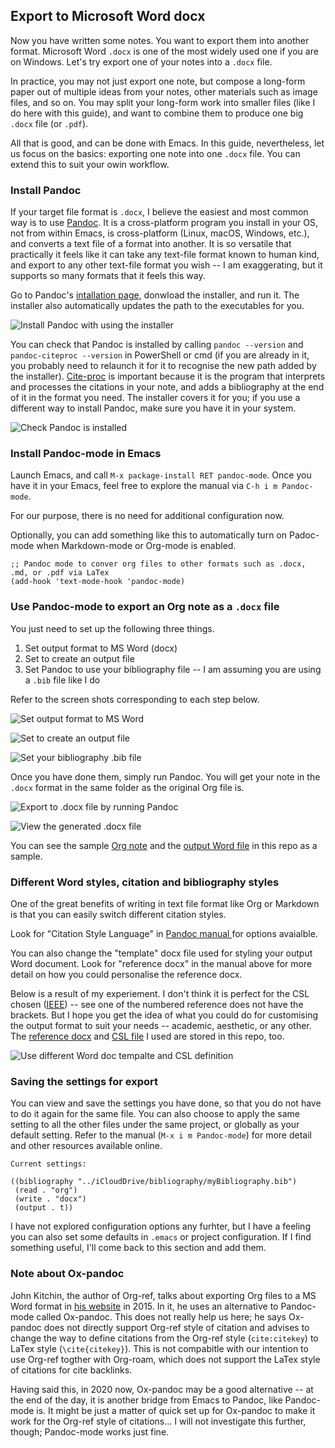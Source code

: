 ## Export to Microsoft Word docx

Now you have written some notes. You want to export them into another format. Microsoft Word `.docx` is one of the most widely used one if you are on Windows. Let's try export one of your notes into a `.docx` file.

In practice, you may not just export one note, but compose a long-form paper out of multiple ideas from your notes, other materials such as image files, and so on. You may split your long-form work into smaller files (like I do here with this guide), and want to combine them to produce one big `.docx` file (or `.pdf`).

All that is good, and can be done with Emacs. In this guide, nevertheless, let us focus on the basics: exporting one note into one `.docx` file. You can extend this to suit your owin workflow. 

### Install Pandoc

If your target file format is `.docx`, I believe the easiest and most common way is to use [Pandoc](https://pandoc.org/). It is a cross-platform program you install in your OS, not from within Emacs, is cross-platform (Linux, macOS, Windows, etc.), and converts a text file of a format into another. It is so versatile that practically it feels like it can take any text-file format known to human kind, and export to any other text-file format you wish -- I am exaggerating, but it supports so many formats that it feels this way.

Go to Pandoc's [intallation page](https://pandoc.org/installing.html), donwload the installer, and run it. The installer also automatically updates the path to the executables for you.

![Install Pandoc with using the installer](./images/2020-06-27_16-22-08.png)

You can check that Pandoc is installed by calling `pandoc --version` and `pandoc-citeproc --version` in PowerShell or cmd (if you are already in it, you probably need to relaunch it for it to recognise the new path added by the installer). [Cite-proc](https://pandoc.org/MANUAL.html#citations) is important because it is the program that interprets and processes the citations in your note, and adds a bibliography at the end of it in the format you need. The installer covers it for you; if you use a different way to install Pandoc, make sure you have it in your system. 

![Check Pandoc is installed](./images/2020-06-27_17-32-39.png)

### Install Pandoc-mode in Emacs

Launch Emacs, and call `M-x package-install RET pandoc-mode`. Once you have it in your Emacs, feel free to explore the manual via `C-h i m Pandoc-mode`. 

For our purpose, there is no need for additional configuration now.

Optionally, you can add something like this to automatically turn on Padoc-mode when Markdown-mode or Org-mode is enabled.

```
;; Pandoc mode to conver org files to other formats such as .docx, .md, or .pdf via LaTex
(add-hook 'text-mode-hook 'pandoc-mode)
```

### Use Pandoc-mode to export an Org note as a `.docx` file

You just need to set up the following three things.

1. Set output format to MS Word (docx)
2. Set to create an output file
3. Set Pandoc to use your bibliography file -- I am assuming you are using a `.bib` file like I do

Refer to the screen shots corresponding to each step below.

![Set output format to MS Word](./images/2020-06-27_18-02-00.png)

![Set to create an output file](./images/2020-06-27_18-04-24.png)

![Set your bibliography .bib file](./images/2020-06-27_18-09-14.png)


Once you have done them, simply run Pandoc. You will get your note in the `.docx` format in the same folder as the original Org file is.

![Export to .docx file by running Pandoc](./images/2020-06-27_18-12-34.png)

![View the generated .docx file](./images/2020-06-27_23-12-59.png)

You can see the sample [Org note](./output-files/Intro.org) and the [output Word file]((./output-files/Intro.docx)) in this repo as a sample. 

### Different Word styles, citation and bibliography styles

One of the great benefits of writing in text file format like Org or Markdown is that you can easily switch different citation styles. 

Look for "Citation Style Language" in [Pandoc manual ](https://pandoc.org/MANUAL.html#Citations) for options avaialble. 

You can also change the "template" docx file used for styling your output Word document. Look for "reference docx" in the manual above for more detail on how you could personalise the reference docx.

Below is a result of my experiement. I don't think it is perfect for the CSL chosen ([IEEE](https://www.zotero.org/styles?q=IEEE)) -- see one of the numbered reference does not have the brackets. But I hope you get the idea of what you could do for customising the output format to suit your needs -- academic, aesthetic, or any other. The [reference docx](./output-files/custom-reference.docx) and [CSL file](./output-files/ieee.csl) I used are stored in this repo, too.

![Use different Word doc tempalte and CSL definition](./images/2020-06-27_19-20-26.png)

### Saving the settings for export

You can view and save the settings you have done, so that you do not have to do it again for the same file. You can also choose to apply the same setting to all the other files under the same project, or globally as your default setting. Refer to the manual (`M-x i m Pandoc-mode`) for more detail and other resources available online.

```
Current settings:

((bibliography "../iCloudDrive/bibliography/myBibliography.bib")
 (read . "org")
 (write . "docx")
 (output . t))
```

I have not explored configuration options any furhter, but I have a feeling you can also set some defaults in `.emacs` or project configuration. If I find something useful, I'll come back to this section and add them.

### Note about Ox-pandoc

John Kitchin, the author of Org-ref, talks about exporting Org files to a MS Word format in [his website](https://kitchingroup.cheme.cmu.edu/blog/2015/06/11/ox-pandoc-org-mode-+-org-ref-to-docx-with-bibliographies/) in 2015. In it, he uses an alternative to Pandoc-mode called Ox-pandoc. This does not really help us here; he says Ox-pandoc does not directly support Org-ref style of citation and advises to change the way to define citations from the Org-ref style (`cite:citekey`) to LaTex style (`\cite{citekey}`). This is not compabitle with our intention to use Org-ref togther with Org-roam, which does not support the LaTex style of citations for cite backlinks. 

Having said this, in 2020 now, Ox-pandoc may be a good alternative -- at the end of the day, it is another bridge from Emacs to Pandoc, like Pandoc-mode is. It might be just a matter of quick set up for Ox-pandoc to make it work for the Org-ref style of citations... I will not investigate this further, though; Pandoc-mode works just fine.
